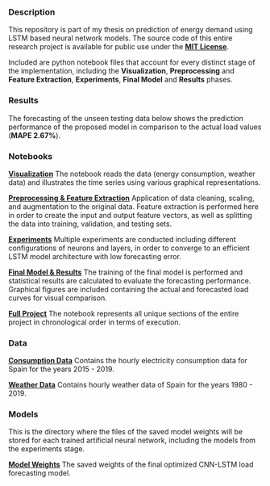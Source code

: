 ### Description
This repository is part of my thesis on prediction of energy demand using LSTM based neural network models. The source code of this entire research project is available for public use under the **[MIT License](LICENSE.md)**. 

Included are python notebook files that account for every distinct stage of the implementation, including the **Visualization**, **Preprocessing** and **Feature Extraction**, **Experiments**, **Final Model** and **Results** phases.

### Results
The forecasting of the unseen testing data below shows the prediction performance of the proposed model in comparison to the actual load values (**MAPE 2.67%**).

### Notebooks
 **[Visualization](visualization.ipynb)**
The notebook reads the data (energy consumption, weather data) and illustrates the time series using various graphical representations.

**[Preprocessing & Feature Extraction](preprocessing.ipynb)**
Application of data cleaning, scaling, and augmentation to the original data. Feature extraction is performed here in order to create the input and output feature vectors, as well as splitting the data into training, validation, and testing sets. 

**[Experiments](experiments.ipynb)**
Multiple experiments are conducted including different configurations of neurons and layers, in order to converge to an efficient LSTM model architecture with low forecasting error.

**[Final Model & Results](results.ipynb)**
The training of the final model is performed and statistical results are calculated to evaluate the forecasting performance. Graphical figures are included containing the actual and forecasted load curves for visual comparison. 

**[Full Project](full_project.ipynb)**
The notebook represents all unique sections of the entire project in chronological order in terms of execution.

### Data
**[Consumption Data](data/consumption.csv)**
Contains the hourly electricity consumption data for Spain for the years 2015 - 2019. 

**[Weather Data](data/weather.csv)**
Contains hourly weather data of Spain for the years 1980 - 2019.

### Models
This is the directory where the files of the saved model weights will be stored for each trained artificial neural network, including the models from the experiments stage.

**[Model Weights](models/model_weights.h5)**
The saved weights of the final optimized CNN-LSTM load forecasting model.